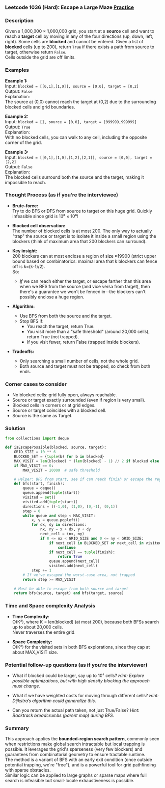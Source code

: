 ### Leetcode 1036 (Hard): Escape a Large Maze [Practice](https://leetcode.com/problems/escape-a-large-maze)

### Description  
Given a 1,000,000 × 1,000,000 grid, you start at a **source** cell and want to reach a **target** cell by moving in any of the four directions (up, down, left, right). Some cells are **blocked** and cannot be entered. Given a list of **blocked** cells (up to 200), return `True` if there exists a path from source to target, otherwise return `False`.  
Cells outside the grid are off limits.  

### Examples  

**Example 1:**  
Input: `blocked = [[0,1],[1,0]], source = [0,0], target = [0,2]`  
Output: `False`  
Explanation:  
The source at (0,0) cannot reach the target at (0,2) due to the surrounding blocked cells and grid boundaries.

**Example 2:**  
Input: `blocked = [], source = [0,0], target = [999999,999999]`  
Output: `True`  
Explanation:  
With no blocked cells, you can walk to any cell, including the opposite corner of the grid.

**Example 3:**  
Input: `blocked = [[0,1],[1,0],[1,2],[2,1]], source = [0,0], target = [2,2]`  
Output: `False`  
Explanation:  
The blocked cells surround both the source and the target, making it impossible to reach.

### Thought Process (as if you’re the interviewee)  
- **Brute-force:**  
  Try to do BFS or DFS from source to target on this huge grid. Quickly infeasible since grid is 10⁶ × 10⁶!

- **Blocked cell observation:**  
  The number of blocked cells is at most 200. The only way to actually "trap" the source or target is to isolate it inside a small region using the blockers (think of maximum area that 200 blockers can surround).

- **Key insight:**  
  200 blockers can at most enclose a region of size ≈19900 (strict upper bound based on combinatorics: maximal area that k blockers can fence off is k×(k-1)/2).  
  So:  
  - *If* we can reach either the target, or escape farther than this area when we BFS from the source (and vice versa from target), then there's a guarantee we won't be fenced in--the blockers can't possibly enclose a huge region.

- **Algorithm:**  
  - Use BFS from both the source and the target.
  - Stop BFS if:
    - You reach the target, return True.
    - You visit more than a "safe threshold" (around 20,000 cells), return True (not trapped).
    - If you visit fewer, return False (trapped inside blockers).

- **Tradeoffs:**  
  - Only searching a small number of cells, not the whole grid.
  - Both source and target must not be trapped, so check from both ends.

### Corner cases to consider  
- No blocked cells: grid fully open, always reachable.
- Source or target exactly surrounded (even if region is very small).
- Blocked cells in corners or at grid edges.
- Source or target coincides with a blocked cell.
- Source is the same as Target.

### Solution

```python
from collections import deque

def isEscapePossible(blocked, source, target):
    GRID_SIZE = 10 ** 6
    BLOCKED_SET = {tuple(b) for b in blocked}
    MAX_VISIT = len(blocked) * (len(blocked) - 1) // 2 if blocked else 0
    if MAX_VISIT == 0:
        MAX_VISIT = 20000  # safe threshold

    # Helper: BFS from start, see if can reach finish or escape the region
    def bfs(start, finish):
        queue = deque()
        queue.append(tuple(start))
        visited = set()
        visited.add(tuple(start))
        directions = [(-1,0), (1,0), (0,-1), (0,1)]
        step = 0
        while queue and step < MAX_VISIT:
            x, y = queue.popleft()
            for dx, dy in directions:
                nx, ny = x + dx, y + dy
                next_cell = (nx, ny)
                if 0 <= nx < GRID_SIZE and 0 <= ny < GRID_SIZE:
                    if next_cell in BLOCKED_SET or next_cell in visited:
                        continue
                    if next_cell == tuple(finish):
                        return True
                    queue.append(next_cell)
                    visited.add(next_cell)
            step += 1
        # If we've escaped the worst-case area, not trapped
        return step >= MAX_VISIT
    
    # Must be able to escape from both source and target
    return bfs(source, target) and bfs(target, source)
```

### Time and Space complexity Analysis  

- **Time Complexity:**  
  O(K²), where K = len(blocked) (at most 200), because both BFSs search up to about 20,000 cells.  
  Never traverses the entire grid.

- **Space Complexity:**  
  O(K²) for the visited sets in both BFS explorations, since they cap at about MAX_VISIT size.

### Potential follow-up questions (as if you’re the interviewer)  

- What if blocked could be larger, say up to 10⁴ cells?
  *Hint: Explore possible optimizations, but with high density blocking the approach must change.*

- What if we have weighted costs for moving through different cells?
  *Hint: Dijkstra’s algorithm could generalize this.*

- Can you return the actual path taken, not just True/False?
  *Hint: Backtrack breadcrumbs (parent map) during BFS.*

### Summary
This approach applies the **bounded-region search pattern**, commonly seen when restrictions make global search intractable but local trapping is possible. It leverages the grid's sparseness (very few blockers) and guarantees from combinatorial geometry to ensure tractable runtime.  
The method is a variant of BFS with an early exit condition (once outside potential trapping, we're "free"), and is a powerful tool for grid pathfinding with sparse obstacles.  
Similar logic can be applied to large graphs or sparse maps where full search is infeasible but small-locale exhaustiveness is possible.
